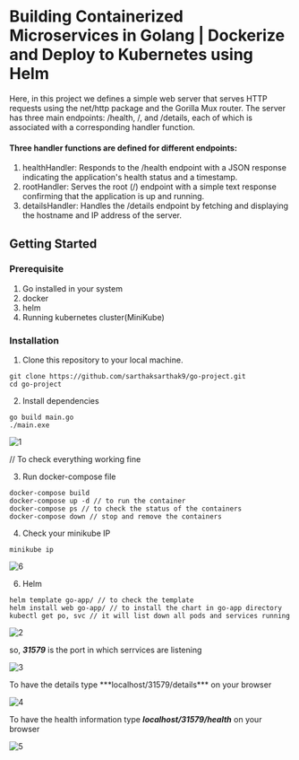 # Building Containerized Microservices in Golang | Dockerize and Deploy to Kubernetes using Helm

Here, in this project we defines a simple web server that serves HTTP requests using the net/http package and the Gorilla Mux router. The server has three main endpoints: /health, /, and /details, each of which is associated with a corresponding handler function.

#### Three handler functions are defined for different endpoints:
1. healthHandler: Responds to the /health endpoint with a JSON response indicating the application's health status and a timestamp.
2. rootHandler: Serves the root (/) endpoint with a simple text response confirming that the application is up and running.
3. detailsHandler: Handles the /details endpoint by fetching and displaying the hostname and IP address of the server.

## Getting Started

### Prerequisite

1. Go installed in your system
2. docker 
3. helm
4. Running kubernetes cluster(MiniKube)


### Installation

1. Clone this repository to your local machine.
```
git clone https://github.com/sarthaksarthak9/go-project.git
cd go-project
```
2. Install dependencies
```
go build main.go
./main.exe
```
![1](https://github.com/sarthaksarthak9/go-project/assets/122533767/3a559c83-6bed-46f4-a87f-9faa664f936f)


// To check everything working fine

3. Run docker-compose file

```
docker-compose build
docker-compose up -d // to run the container
docker-compose ps // to check the status of the containers
docker-compose down // stop and remove the containers 
```

4. Check your minikube IP
```
minikube ip
```

![6](https://github.com/sarthaksarthak9/go-project/assets/122533767/61315607-32ae-4347-badd-e02f9538e633)


6. Helm
```
helm template go-app/ // to check the template
helm install web go-app/ // to install the chart in go-app directory
kubectl get po, svc // it will list down all pods and services running
```
![2](https://github.com/sarthaksarthak9/go-project/assets/122533767/ee7549ec-24ad-4671-a841-e81436098ce9)

so, ***31579*** is the port in which serrvices are listening 

![3](https://github.com/sarthaksarthak9/go-project/assets/122533767/6737800b-ec63-4bea-ba79-f2a5b64ad1d4)

<p>
To have the details type ***localhost/31579/details*** on your browser

![4](https://github.com/sarthaksarthak9/go-project/assets/122533767/49f0ae4c-e4b5-43ad-a5f3-926366bd8ca1)

</p>


To have the health information type ***localhost/31579/health*** on your browser

![5](https://github.com/sarthaksarthak9/go-project/assets/122533767/8c6aab47-e83d-477e-aec2-a53f47e10859)








